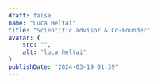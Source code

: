 ```yaml
---
draft: false
name: "Luca Heltai"
title: "Scientific advisor & Co-Founder"
avatar: {
    src: "",
    alt: "luca heltai"
}
publishDate: "2024-03-19 01:39"
---
```

